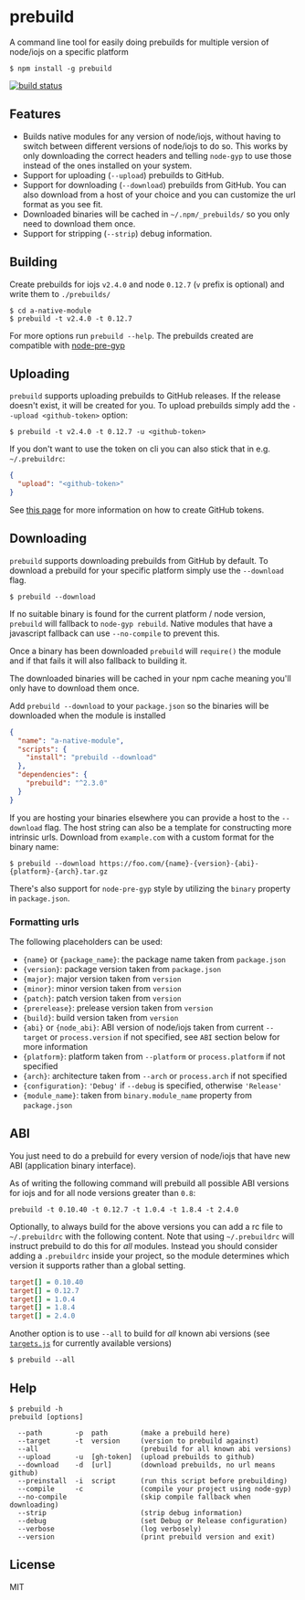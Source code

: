 # prebuild

A command line tool for easily doing prebuilds for multiple version of node/iojs on a specific platform

```
$ npm install -g prebuild
```

[![build status](http://img.shields.io/travis/mafintosh/prebuild.svg?style=flat)](http://travis-ci.org/mafintosh/prebuild)

## Features

* Builds native modules for any version of node/iojs, without having to switch between different versions of node/iojs to do so. This works by only downloading the correct headers and telling `node-gyp` to use those instead of the ones installed on your system.
* Support for uploading (`--upload`) prebuilds to GitHub.
* Support for downloading (`--download`) prebuilds from GitHub. You can also download from a host of your choice and you can customize the url format as you see fit.
* Downloaded binaries will be cached in `~/.npm/_prebuilds/` so you only need to download them once.
* Support for stripping (`--strip`) debug information.

## Building

Create prebuilds for iojs `v2.4.0` and node `0.12.7` (`v` prefix is optional) and write them to `./prebuilds/`

```
$ cd a-native-module
$ prebuild -t v2.4.0 -t 0.12.7
```

For more options run `prebuild --help`. The prebuilds created are compatible with [node-pre-gyp](https://github.com/mapbox/node-pre-gyp)

## Uploading

`prebuild` supports uploading prebuilds to GitHub releases. If the release doesn't exist, it will be created for you. To upload prebuilds simply add the `--upload <github-token>` option:

```
$ prebuild -t v2.4.0 -t 0.12.7 -u <github-token>
```

If you don't want to use the token on cli you can also stick that in e.g. `~/.prebuildrc`:

```json
{
  "upload": "<github-token>"
}
```

See [this page](https://github.com/settings/tokens) for more information on how to create GitHub tokens.

## Downloading

`prebuild` supports downloading prebuilds from GitHub by default. To download a prebuild for your specific platform simply use the `--download` flag.

```
$ prebuild --download
```

If no suitable binary is found for the current platform / node version, `prebuild` will fallback to `node-gyp rebuild`. Native modules that have a javascript fallback can use `--no-compile` to prevent this.

Once a binary has been downloaded `prebuild` will `require()` the module and if that fails it will also fallback to building it.

The downloaded binaries will be cached in your npm cache meaning you'll only have to download them once.

Add `prebuild --download` to your `package.json` so the binaries will be downloaded when the module is installed

```json
{
  "name": "a-native-module",
  "scripts": {
    "install": "prebuild --download"
  },
  "dependencies": {
    "prebuild": "^2.3.0"
  }
}
```

If you are hosting your binaries elsewhere you can provide a host to the `--download` flag. The host string can also be a template for constructing more intrinsic urls. Download from `example.com` with a custom format for the binary name:

```
$ prebuild --download https://foo.com/{name}-{version}-{abi}-{platform}-{arch}.tar.gz
```

There's also support for `node-pre-gyp` style by utilizing the `binary` property in `package.json`.

### Formatting urls

The following placeholders can be used:

* `{name}` or `{package_name}`: the package name taken from `package.json`
* `{version}`: package version taken from `package.json`
* `{major}`: major version taken from `version`
* `{minor}`: minor version taken from `version`
* `{patch}`: patch version taken from `version`
* `{prerelease}`: prelease version taken from `version`
* `{build}`: build version taken from `version`
* `{abi}` or `{node_abi}`: ABI version of node/iojs taken from current `--target` or `process.version` if not specified, see `ABI` section below for more information
* `{platform}`: platform taken from `--platform` or `process.platform` if not specified
* `{arch}`: architecture taken from `--arch` or `process.arch` if not specified
* `{configuration}`: `'Debug'` if `--debug` is specified, otherwise `'Release'`
* `{module_name}`: taken from `binary.module_name` property from `package.json`

## ABI

You just need to do a prebuild for every version of node/iojs that have new ABI (application binary interface).

As of writing the following command will prebuild all possible ABI versions for iojs and for all node versions greater than `0.8`:

```
prebuild -t 0.10.40 -t 0.12.7 -t 1.0.4 -t 1.8.4 -t 2.4.0
```

Optionally, to always build for the above versions you can add a rc file to `~/.prebuildrc` with the following content. Note that using `~/.prebuildrc` will instruct prebuild to do this for *all* modules. Instead you should consider adding a `.prebuildrc` inside your project, so the module determines which version it supports rather than a global setting.

``` ini
target[] = 0.10.40
target[] = 0.12.7
target[] = 1.0.4
target[] = 1.8.4
target[] = 2.4.0
```

Another option is to use `--all` to build for *all* known abi versions (see [`targets.js`](https://github.com/mafintosh/prebuild/blob/master/targets.js) for currently available versions)

```
$ prebuild --all
```

## Help

```
$ prebuild -h
prebuild [options]

  --path        -p  path        (make a prebuild here)
  --target      -t  version     (version to prebuild against)
  --all                         (prebuild for all known abi versions)
  --upload      -u  [gh-token]  (upload prebuilds to github)
  --download    -d  [url]       (download prebuilds, no url means github)
  --preinstall  -i  script      (run this script before prebuilding)
  --compile     -c              (compile your project using node-gyp)
  --no-compile                  (skip compile fallback when downloading)
  --strip                       (strip debug information)
  --debug                       (set Debug or Release configuration)
  --verbose                     (log verbosely)
  --version                     (print prebuild version and exit)
```

## License

MIT
